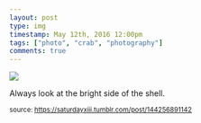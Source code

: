 ```yaml
---
layout: post
type: img
timestamp: May 12th, 2016 12:00pm
tags: ["photo", "crab", "photography"]
comments: true
---
```

<img src="https://saturdayxiii.github.io/media/144256891142.jpg"/>

Always look at the bright side of the shell.
 
  
<small>source: https://saturdayxiii.tumblr.com/post/144256891142</small>